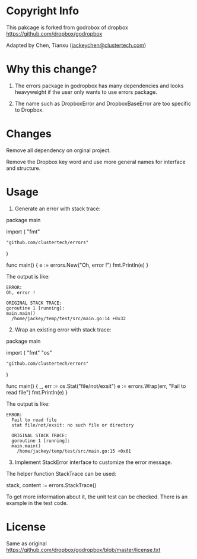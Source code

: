 Copyright Info
==============

This pakcage is forked from godrobox of dropbox
https://github.com/dropbox/godropbox

Adapted by Chen, Tianxu  (jackeychen@clustertech.com)

Why this change?
==============

1. The errors package in godropbox has many dependencies and looks heavyweight
if the user only wants to use errors package.

2. The name such as DropboxError and DropboxBaseError are too specific to
Dropbox.

Changes
==============

Remove all dependency on orginal project.

Remove the Dropbox key word and use more general names for interface and
structure.

Usage
=========

1. Generate an error with stack trace:

  package main

  import (
    "fmt"

    "github.com/clustertech/errors"
  )

  func main() {
    e := errors.New("Oh, error !")
    fmt.Println(e)
  }

  The output is like:

    ERROR:
    Oh, error !

    ORIGINAL STACK TRACE:
    goroutine 1 [running]:
    main.main()
      /home/jackey/temp/test/src/main.go:14 +0x32


2. Wrap an existing error with stack trace:

  package main

  import (
    "fmt"
    "os"

    "github.com/clustertech/errors"
  )

  func main() {
    _, err := os.Stat("file/not/exsit")
    e := errors.Wrap(err, "Fail to read file")
    fmt.Println(e)
  }


  The output is like:

    ERROR:
      Fail to read file
      stat file/not/exsit: no such file or directory

      ORIGINAL STACK TRACE:
      goroutine 1 [running]:
      main.main()
        /home/jackey/temp/test/src/main.go:15 +0x61

3. Implement StackError interface to customize the error message.

The helper function StackTrace can be used:

  stack, content := errors.StackTrace()

To get more information about it, the unit test can be checked. There is
an example in the test code.

License
=======

Same as original
https://github.com/dropbox/godropbox/blob/master/license.txt
